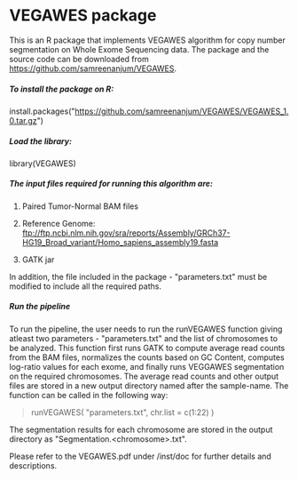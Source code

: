# VEGAWES package

This is an R package that implements VEGAWES algorithm for copy number segmentation on Whole Exome Sequencing data. 
The package and the source code can be downloaded from https://github.com/samreenanjum/VEGAWES. 

##### To install the package on R:

install.packages("https://github.com/samreenanjum/VEGAWES/VEGAWES_1.0.tar.gz")

##### Load the library:

library(VEGAWES)

##### The input files required for running this algorithm are: 

1. Paired Tumor-Normal BAM files

2. Reference Genome: ftp://ftp.ncbi.nlm.nih.gov/sra/reports/Assembly/GRCh37-HG19_Broad_variant/Homo_sapiens_assembly19.fasta

3. GATK jar

In addition, the file included in the package - "parameters.txt" must be modified to include all the required paths. 

##### Run the pipeline

To run the pipeline, the user needs to run the runVEGAWES function giving atleast two parameters - "parameters.txt" and the list of chromosomes to be analyzed. This function first runs GATK to compute average read counts from the BAM files, normalizes the counts based on GC Content, computes log-ratio values for each exome, and finally runs VEGGAWES segmentation on the required chromosomes. The average read counts and other output files are stored in a new output directory named after the sample-name. The function can be called in the following way:

> runVEGAWES( "parameters.txt", chr.list = c(1:22) )

The segmentation results for each chromosome are stored in the output directory as "Segmentation.\<chromosome\>.txt". 


Please refer to the VEGAWES.pdf under /inst/doc for further details and descriptions.
